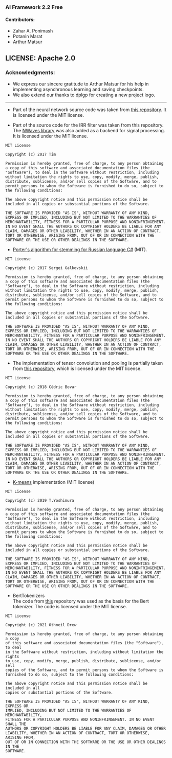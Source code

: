 ### AI Framework 2.2 Free

#### Contributors:
* Zahar A. Ponimash 
* Potanin Marat
* Arthur Matsur

LICENSE:
Apache 2.0  
------------------------------------------------------------------------------------------------------------------------------------------------

### Acknowledgments:

* We express our sincere gratitude to Arthur Matsur for his help in implementing asynchronous learning and saving checkpoints.
* We also extend our thanks to dplgp for creating a new project logo.
---------------------------------------

* Part of the neural network source code was taken from [this repository](https://github.com/andrewfry/SharpML-Recurrent). It is licensed under the MIT license.  

* Part of the source code for the IRR filter was taken from this repository. The [NWaves library](https://github.com/ar1st0crat/NWaves) was also added as a backend for signal processing. It is licensed under the MIT license.  

```
MIT License

Copyright (c) 2017 Tim

Permission is hereby granted, free of charge, to any person obtaining a copy of this software and associated documentation files (the "Software"), to deal in the Software without restriction, including without limitation the rights to use, copy, modify, merge, publish, distribute, sublicense, and/or sell copies of the Software, and to permit persons to whom the Software is furnished to do so, subject to the following conditions:

The above copyright notice and this permission notice shall be included in all copies or substantial portions of the Software.

THE SOFTWARE IS PROVIDED "AS IS", WITHOUT WARRANTY OF ANY KIND, EXPRESS OR IMPLIED, INCLUDING BUT NOT LIMITED TO THE WARRANTIES OF MERCHANTABILITY, FITNESS FOR A PARTICULAR PURPOSE AND NONINFRINGEMENT. IN NO EVENT SHALL THE AUTHORS OR COPYRIGHT HOLDERS BE LIABLE FOR ANY CLAIM, DAMAGES OR OTHER LIABILITY, WHETHER IN AN ACTION OF CONTRACT, TORT OR OTHERWISE, ARISING FROM, OUT OF OR IN CONNECTION WITH THE SOFTWARE OR THE USE OR OTHER DEALINGS IN THE SOFTWARE.
```

* [Porter's algorithm for stemming for Russian language C#](https://github.com/SergeiGalkovskii/Porter-s-algorithm-for-stemming-for-russian-language-csharp) (MIT).  

```
MIT License

Copyright (c) 2017 Sergei Galkovskii

Permission is hereby granted, free of charge, to any person obtaining a copy of this software and associated documentation files (the "Software"), to deal in the Software without restriction, including without limitation the rights to use, copy, modify, merge, publish, distribute, sublicense, and/or sell copies of the Software, and to permit persons to whom the Software is furnished to do so, subject to the following conditions:

The above copyright notice and this permission notice shall be included in all copies or substantial portions of the Software.

THE SOFTWARE IS PROVIDED "AS IS", WITHOUT WARRANTY OF ANY KIND, EXPRESS OR IMPLIED, INCLUDING BUT NOT LIMITED TO THE WARRANTIES OF MERCHANTABILITY, FITNESS FOR A PARTICULAR PURPOSE AND NONINFRINGEMENT. IN NO EVENT SHALL THE AUTHORS OR COPYRIGHT HOLDERS BE LIABLE FOR ANY CLAIM, DAMAGES OR OTHER LIABILITY, WHETHER IN AN ACTION OF CONTRACT, TORT OR OTHERWISE, ARISING FROM, OUT OF OR IN CONNECTION WITH THE SOFTWARE OR THE USE OR OTHER DEALINGS IN THE SOFTWARE.
```

* The implementation of tensor convolution and pooling is partially taken from [this repository](https://github.com/cbovar/ConvNetSharp), which is licensed under the MIT license.   

```
MIT License

Copyright (c) 2018 Cédric Bovar

Permission is hereby granted, free of charge, to any person obtaining a copy of this software and associated documentation files (the "Software"), to deal in the Software without restriction, including without limitation the rights to use, copy, modify, merge, publish, distribute, sublicense, and/or sell copies of the Software, and to permit persons to whom the Software is furnished to do so, subject to the following conditions:

The above copyright notice and this permission notice shall be included in all copies or substantial portions of the Software.

THE SOFTWARE IS PROVIDED "AS IS", WITHOUT WARRANTY OF ANY KIND, EXPRESS OR IMPLIED, INCLUDING BUT NOT LIMITED TO THE WARRANTIES OF MERCHANTABILITY, FITNESS FOR A PARTICULAR PURPOSE AND NONINFRINGEMENT. IN NO EVENT SHALL THE AUTHORS OR COPYRIGHT HOLDERS BE LIABLE FOR ANY CLAIM, DAMAGES OR OTHER LIABILITY, WHETHER IN AN ACTION OF CONTRACT, TORT OR OTHERWISE, ARISING FROM, OUT OF OR IN CONNECTION WITH THE SOFTWARE OR THE USE OR OTHER DEALINGS IN THE SOFTWARE.
```

* [K-means](https://github.com/TYoshimura/KMeans ) implementation (MIT license)  

```
MIT License

Copyright (c) 2019 T.Yoshimura

Permission is hereby granted, free of charge, to any person obtaining a copy of this software and associated documentation files (the "Software"), to deal in the Software without restriction, including without limitation the rights to use, copy, modify, merge, publish, distribute, sublicense, and/or sell copies of the Software, and to permit persons to whom the Software is furnished to do so, subject to the following conditions:

The above copyright notice and this permission notice shall be included in all copies or substantial portions of the Software.

THE SOFTWARE IS PROVIDED "AS IS", WITHOUT WARRANTY OF ANY KIND, EXPRESS OR IMPLIED, INCLUDING BUT NOT LIMITED TO THE WARRANTIES OF MERCHANTABILITY, FITNESS FOR A PARTICULAR PURPOSE AND NONINFRINGEMENT. IN NO EVENT SHALL THE AUTHORS OR COPYRIGHT HOLDERS BE LIABLE FOR ANY CLAIM, DAMAGES OR OTHER LIABILITY, WHETHER IN AN ACTION OF CONTRACT, TORT OR OTHERWISE, ARISING FROM, OUT OF OR IN CONNECTION WITH THE SOFTWARE OR THE USE OR OTHER DEALINGS IN THE SOFTWARE.
```

* BertTokenizers  
The code from [this](https://github.com/NMZivkovic/BertTokenizers) repository was used as the basis for the Bert tokenizer. The code is licensed under the MIT license.  

```
MIT License

Copyright (c) 2021 Othneil Drew

Permission is hereby granted, free of charge, to any person obtaining a copy
of this software and associated documentation files (the "Software"), to deal
in the Software without restriction, including without limitation the rights
to use, copy, modify, merge, publish, distribute, sublicense, and/or sell
copies of the Software, and to permit persons to whom the Software is
furnished to do so, subject to the following conditions:

The above copyright notice and this permission notice shall be included in all
copies or substantial portions of the Software.

THE SOFTWARE IS PROVIDED "AS IS", WITHOUT WARRANTY OF ANY KIND, EXPRESS OR
IMPLIED, INCLUDING BUT NOT LIMITED TO THE WARRANTIES OF MERCHANTABILITY,
FITNESS FOR A PARTICULAR PURPOSE AND NONINFRINGEMENT. IN NO EVENT SHALL THE
AUTHORS OR COPYRIGHT HOLDERS BE LIABLE FOR ANY CLAIM, DAMAGES OR OTHER
LIABILITY, WHETHER IN AN ACTION OF CONTRACT, TORT OR OTHERWISE, ARISING FROM,
OUT OF OR IN CONNECTION WITH THE SOFTWARE OR THE USE OR OTHER DEALINGS IN THE
SOFTWARE.
```
